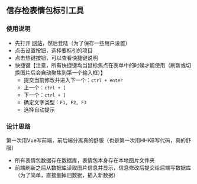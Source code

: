 ## 信存检表情包标引工具

### 使用说明

- 先打开 [网站](leverest.xyz)，然后登陆（为了保存一些用户设置）
- 点击设置按钮，选择要标引的项目
- 点击热键按钮，可以查看快捷键说明
- 快捷键【注意，所有快捷键均当鼠标焦点在表单中的时候才能使用（刷新或切换图片后会自动聚焦到第一个输入框）】
  - 提交当前修改并进入下一个：`ctrl + enter`
  - 上一个：`ctrl + [`
  - 下一个：`ctrl + ]`
  - 确定文字类型：`F1, F2, F3`
  - 选择自动提示

### 设计思路
第一次用Vue写前端，前后端分离真的舒服（也是第一次用HHKB写代码，真的舒服）

- 所有表情包数据存在数据库，表情包本身存在本地图片文件夹
- 前端刷新之后从数据库读取图片信息并显示，信息修改后提交给后端写数据库（为了简单，直接删掉旧数据，插入新数据）